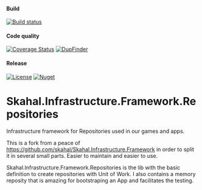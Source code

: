 #### Build
[![Build status](https://ci.appveyor.com/api/projects/status/8nq0s700s41pnd1i?svg=true)](https://ci.appveyor.com/project/GiusepeCasagrande/skahal-infrastructure-framework-Repositories)

#### Code quality
[![Coverage Status](https://coveralls.io/repos/github/skahal/Skahal.Infrastructure.Framework.Repositories/badge.svg?branch=master)](https://coveralls.io/github/skahal/Skahal.Infrastructure.Framework.Repositories?branch=master)
[![DupFinder](https://badgessharp.apphb.com/badges/skahal/Skahal.Infrastructure.Framework.Repositories/DupFinder)](https://ci.appveyor.com/project/GiusepeCasagrande/skahal-infrastructure-framework-Repositories/build/artifacts)

#### Release
[![License](http://img.shields.io/:license-MIT-blue.svg)](https://raw.githubusercontent.com/skahal/Skahal.Infrastructure.Framework.Repositories/master/LICENSE)
[![Nuget](https://img.shields.io/nuget/v/Skahal.Infrastructure.Framework.Repositories.svg)](https://www.nuget.org/packages/Skahal.Infrastructure.Framework.Repositories/)


# Skahal.Infrastructure.Framework.Repositories
Infrastructure framework for Repositories used in our games and apps.

This is a fork from a peace of https://github.com/skahal/Skahal.Infrastructure.Framework in order to split it in several small parts. Easier to maintain and easier to use.

Skahal.Infrastructure.Framework.Repositories is the lib with the basic definition to create repositories with Unit of Work.
I also contains a memory reposity that is amazing for bootstraping an App and facilitates the testing.
